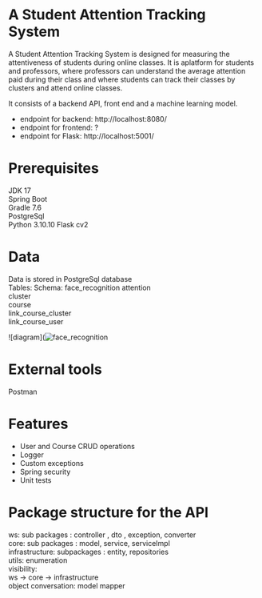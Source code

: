 # A Student Attention Tracking System

A Student Attention Tracking System is designed for measuring the attentiveness of students during online classes. It is aplatform for students and professors, where professors can understand the average attention paid during their class and where students can track their classes by clusters and attend online classes.

It consists of a backend API, front end and a machine learning model.
                         
- endpoint for backend: http://localhost:8080/                
- endpoint for frontend: ?    
- endpoint for Flask: http://localhost:5001/ 
                         
# Prerequisites                         
JDK 17                        
Spring Boot                         
Gradle 7.6                       
PostgreSql    
Python 3.10.10
Flask
cv2


                         
# Data                         
Data is stored in PostgreSql database                                    
Tables:
  Schema: face_recognition
    attention                         
    cluster                         
    course                         
    link_course_cluster                         
    link_course_user
                         
                         
![diagram](![face_recognition](https://user-images.githubusercontent.com/104355435/236812250-6198b425-9113-4fe2-9cf6-21a7ee35e8e7.png)

                                              
                         
                         
# External tools                         
Postman                         

# Features                         
- User and Course CRUD operations                         
- Logger                         
- Custom exceptions                         
- Spring security                         
- Unit tests                         
                         
# Package structure for the API                        
                         
ws: sub packages : controller , dto , exception, converter                        
core: sub packages : model, service, serviceImpl                         
infrastructure: subpackages : entity, repositories                         
utils: enumeration                         
visibility:                         
ws -> core -> infrastructure                         
object  conversation: model mapper                            
                         
